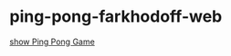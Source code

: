 # ping-pong-farkhodoff-web

<a href="ping-pong-game-farkhodoff-dev.netlify.app">show Ping Pong Game</a>
